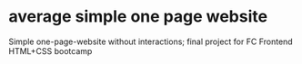 # average simple one page website
Simple one-page-website without interactions; final project for FC Frontend HTML+CSS bootcamp
